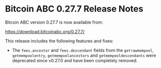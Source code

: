 # Bitcoin ABC 0.27.7 Release Notes

Bitcoin ABC version 0.27.7 is now available from:

  <https://download.bitcoinabc.org/0.27.7/>

This release includes the following features and fixes:
 - The `fees.ancestor` and `fees.descendant` fields from the `getrawmempool`,
   `getmempoolentry`, `getmempoolancestors` and `getmempooldescendants` were
   deprecated since v0.27.0 and have been completely removed.
